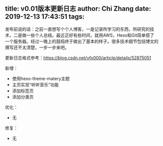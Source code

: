 title: v0.01版本更新日志
author: Chi Zhang
date: 2019-12-13 17:43:51
tags:
---
发布前说的话：之前一直想写个个人博客，一是记录所学习的东西，所研究的技术，二是做一些个人总结。最近正好有些时间，就用AWS，Hexo和Git简单搭了一个服务器。经过一晚上的鼓捣终于做出了基本的样子。很多技术细节包括博文的撰写还不太清楚，一步一步来吧。

更新日志格式参考：https://blog.csdn.net/yfx000/article/details/52875051

新增：
* 使用hexo-theme-matery主题
* 主页实现“听听音乐”功能
* 添加标签页
* 添加分类页

优化：
* 无

修复：
* 无
